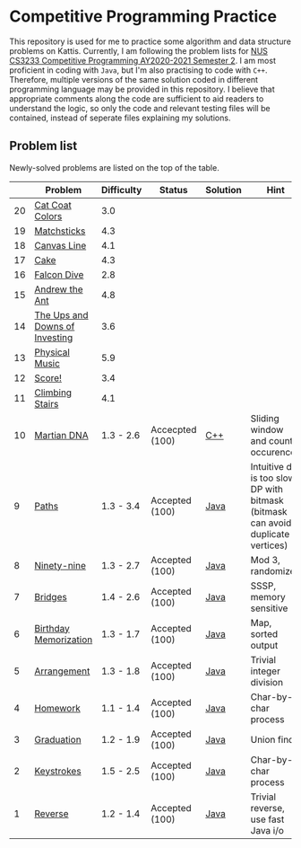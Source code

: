 # Competitive Programming Practice

This repository is used for me to practice some algorithm and data structure problems on Kattis. Currently, I am following the problem lists for [NUS CS3233 Competitive Programming AY2020-2021 Semester 2](https://nus.kattis.com/courses/CS3233/CS3233_S2_AY2021). I am most proficient in coding with `Java`, but I'm also practising to code with `C++`. Therefore, multiple versions of the same solution coded in different programming language may be provided in this repository. I believe that appropriate comments along the code are sufficient to aid readers to understand the logic, so only the code and relevant testing files will be contained, instead of seperate files explaining my solutions.

## Problem list

Newly-solved problems are listed on the top of the table.

| | Problem | Difficulty | Status | Solution | Hint |
|-|-|-|-|-|-|
| 20| [Cat Coat Colors](./problems/catcoat) | 3.0 | | | |
| 19| [Matchsticks](./problems/matchsticks) | 4.3 | | | |
| 18| [Canvas Line](./problems/canvasline) | 4.1 | | | |
| 17| [Cake](./problems/cake) | 4.3 | | | |
| 16| [Falcon Dive](./problems/falcondive) | 2.8 | | | |
| 15| [Andrew the Ant](./problems/andrewant) | 4.8 | | | |
| 14| [The Ups and Downs of Investing](./problems/upsanddownsofinvesting) | 3.6 | | | |
| 13| [Physical Music](./problems/physicalmusic) | 5.9 | | | |
| 12| [Score!](./problems/score) | 3.4 | | | |
| 11| [Climbing Stairs](./problems/climbingstairs) | 4.1 | | | |
| 10| [Martian DNA](./problems/martiandna) | 1.3 - 2.6 | Accecpted (100)| [C++](./problems/martiandna/main.cpp) | Sliding window and count occurences |
| 9 | [Paths](./problems/paths) | 1.3 - 3.4 | Accepted (100) | [Java](./problems/paths/Main.java) | Intuitive dfs is too slow, DP with bitmask (bitmask can avoid duplicate vertices) |
| 8 | [Ninety-nine](./problems/ninetynine) | 1.3 - 2.7 | Accepted (100) | [Java](./problems/ninetynine/Main.java)| Mod 3, randomized |
| 7 | [Bridges](./problems/bryr) | 1.4 - 2.6 | Accepted (100) | [Java](./problems/bryr/Main.java)| SSSP, memory sensitive |
| 6 | [Birthday Memorization](./problems/fodelsedagsmemorisering) | 1.3 - 1.7 | Accepted (100) | [Java](./problems/fodelsedagsmemorisering/Main.java)| Map, sorted output |
| 5 | [Arrangement](./problems/upprodun) | 1.3 - 1.8 | Accepted (100) | [Java](./problems/upprodun/Main.java)| Trivial integer division |
| 4 | [Homework](./problems/heimavinna) | 1.1 - 1.4 | Accepted (100) | [Java](./problems/heimavinna/Main.java)| Char-by-char process |
| 3 | [Graduation](./problems/skolavslutningen) | 1.2 - 1.9 | Accepted (100) | [Java](./probelems/skolavslutningen/Main.java)| Union find |
| 2 | [Keystrokes](./problems/lyklagangriti) | 1.5 - 2.5 | Accepted (100) | [Java](./problems/lyklagangriti/Main.java)| Char-by-char process |
| 1 | [Reverse](./problems/ofugsnuid/) | 1.2 - 1.4 | Accepted (100) | [Java](./problems/ofugsnuid/Main.java) | Trivial reverse, use fast Java i/o |